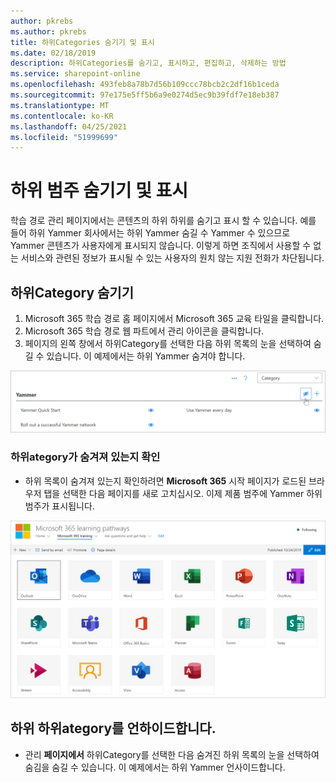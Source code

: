 ```yaml
---
author: pkrebs
ms.author: pkrebs
title: 하위Categories 숨기기 및 표시
ms.date: 02/18/2019
description: 하위Categories를 숨기고, 표시하고, 편집하고, 삭제하는 방법
ms.service: sharepoint-online
ms.openlocfilehash: 493feb8a78b7d56b109ccc78bcb2c2df16b1ceda
ms.sourcegitcommit: 97e175e5ff5b6a9e0274d5ec9b39fdf7e18eb387
ms.translationtype: MT
ms.contentlocale: ko-KR
ms.lasthandoff: 04/25/2021
ms.locfileid: "51999699"
---
```

# <a name="hide-and-show-subcategories"></a>하위 범주 숨기기 및 표시

학습 경로 관리 페이지에서는 콘텐츠의 하위 하위를 숨기고 표시 할 수 있습니다. 예를 들어 하위 Yammer 회사에서는 하위 Yammer 숨길 수 Yammer 수 있으므로 Yammer 콘텐츠가 사용자에게 표시되지 않습니다. 이렇게 하면 조직에서 사용할 수 없는 서비스와 관련된 정보가 표시될 수 있는 사용자의 원치 않는 지원 전화가 차단됩니다.

## <a name="hide-a-subcategory"></a>하위Category 숨기기 

1. Microsoft 365 학습 경로 홈 페이지에서 Microsoft 365 교육 타일을 클릭합니다.
2. Microsoft 365 학습 경로 웹 파트에서 관리 아이콘을 클릭합니다. 
3. 페이지의 왼쪽 창에서 하위Category를 선택한 다음 하위 목록의 눈을 선택하여 숨길 수 있습니다. 이 예제에서는 하위  Yammer 숨겨야 합니다.  

![cg-hidesubcat.png](media/cg-hidesubcat.png)

### <a name="verify-the-subcategory-is-hidden"></a>하위ategory가 숨겨져 있는지 확인
- 하위 목록이 숨겨져 있는지 확인하려면 **Microsoft 365** 시작 페이지가 로드된 브라우저 탭을 선택한 다음 페이지를 새로 고치십시오. 이제 제품 범주에 Yammer 하위 범주가 표시됩니다. 

![cg-hidesubcatrefresh.png](media/cg-hidesubcatrefresh.png)

## <a name="unhide-a-subcategory"></a>하위 하위ategory를 언하이드합니다. 

- 관리 **페이지에서** 하위Category를 선택한 다음 숨겨진 하위 목록의 눈을 선택하여 숨김을 숨길 수 있습니다. 이 예제에서는 하위 Yammer 언사이드합니다.